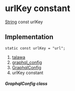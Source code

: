 
<div>

# urlKey constant

</div>


[String](https://api.flutter.dev/flutter/dart-core/String-class.html)
const urlKey



## Implementation

``` language-dart
static const urlKey = "url";
```







1.  [talawa](../../index.md)
2.  [graphql_config](../../services_graphql_config/)
3.  [GraphqlConfig](../../services_graphql_config/GraphqlConfig-class.md)
4.  urlKey constant

##### GraphqlConfig class








